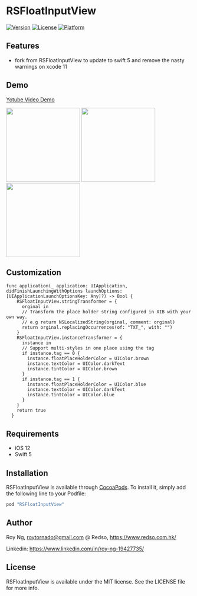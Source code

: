 # RSFloatInputView

[![Version](https://img.shields.io/cocoapods/v/RSFloatInputView.svg?style=flat)](http://cocoapods.org/pods/RSFloatInputView)
[![License](https://img.shields.io/cocoapods/l/RSFloatInputView.svg?style=flat)](http://cocoapods.org/pods/RSFloatInputView)
[![Platform](https://img.shields.io/cocoapods/p/RSFloatInputView.svg?style=flat)](http://cocoapods.org/pods/RSFloatInputView)

## Features
* fork from RSFloatInputView to update to swift 5 and remove the nasty warnings on xcode 11

## Demo

[Yotube Video Demo](https://youtu.be/_08pUzXVp5s "Youtube")

<img src="./ss_gif.gif" width="200">
<img src="./ss_light.png" width="200">
<img src="./ss_dark.png" width="200">


## Customization

```
func application(_ application: UIApplication, didFinishLaunchingWithOptions launchOptions: [UIApplicationLaunchOptionsKey: Any]?) -> Bool {
    RSFloatInputView.stringTransformer = {
      orginal in
      // Transform the place holder string configured in XIB with your own way.
      // e.g return NSLocalizedString(orginal, comment: orginal)
      return orginal.replacingOccurrences(of: "TXT_", with: "")
    }
    RSFloatInputView.instanceTransformer = {
      instance in
      // Support multi-styles in one place using the tag
      if instance.tag == 0 {
        instance.floatPlaceHolderColor = UIColor.brown
        instance.textColor = UIColor.darkText
        instance.tintColor = UIColor.brown
      }
      if instance.tag == 1 {
        instance.floatPlaceHolderColor = UIColor.blue
        instance.textColor = UIColor.darkText
        instance.tintColor = UIColor.blue
      }
    }
    return true
  }
```

## Requirements
* iOS 12
* Swift 5

## Installation

RSFloatInputView is available through [CocoaPods](http://cocoapods.org). To install it, simply add the following line to your Podfile:

```ruby
pod "RSFloatInputView"
```

## Author

Roy Ng, roytornado@gmail.com
@ Redso, https://www.redso.com.hk/

Linkedin: https://www.linkedin.com/in/roy-ng-19427735/

## License

RSFloatInputView is available under the MIT license. See the LICENSE file for more info.
